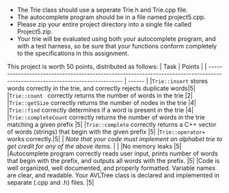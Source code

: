 - The Trie class should use a seperate Trie.h and Trie.cpp file.
- The autocomplete program should be in a file named project5.cpp.
- Please zip your entire project directory into a single file called Project5.zip.
- Your trie will be evaluated using both your autocomplete program, and with a test harness, so be sure that your functions conform completely to the specifications in this assignment.

This project is worth 50 points, distributed as follows:
| Task                                                                                                                          | Points |
| ----------------------------------------------------------------------------------------------------------------------------- | ------ | 
|`Trie::insert` stores words correctly in the trie, and correctly rejects duplicate words|5|
|`Trie::count ` correctly returns the number of words in the trie |2|
|`Trie::getSize` correctly returns the number of nodes in the trie |4|
|`Trie::find` correctly determines if a word is present in the trie |4|
|`Trie::completeCount` correctly returns the number of words in the trie matching a given prefix 	|5|
|`Trie::complete` correctly returns a C++ vector of words (strings) that begin with the given prefix 	|5|
|`Trie::operator=` works correctly.|5|
| _Note that your code must implement an alphabet trie to get credit for any of the above items._ | |
|No memory leaks 	|5|
|Autocomplete program correctly reads user input, prints number of words that begin with the prefix, and outputs all words with the prefix. 	|5|
|Code is well organized, well documented, and properly formatted. Variable names are clear, and readable. Your AVLTree class is declared and implemented in separate (.cpp and .h) files. 	|5|
